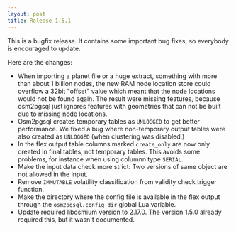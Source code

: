 ```yaml
---
layout: post
title: Release 1.5.1
---
```


This is a bugfix release. It contains some important bug fixes, so everybody is
encouraged to update.

Here are the changes:

* When importing a planet file or a huge extract, something with more than
  about 1 billion nodes, the new RAM node location store could overflow a
  32bit "offset" value which meant that the node locations would not be found
  again. The result were missing features, because osm2pgsql just ignores
  features with geometries that can not be built due to missing node
  locations.
* Osm2pgsql creates temporary tables as `UNLOGGED` to get better performance.
  We fixed a bug where non-temporary output tables were also created as
  `UNLOGGED` (when clustering was disabled.)
* In the flex output table columns marked `create_only` are now only created
  in final tables, not temporary tables. This avoids some problems, for
  instance when using columnn type `SERIAL`.
* Make the input data check more strict: Two versions of same object are not
  allowed in the input.
* Remove `IMMUTABLE` volatility classification from validity check trigger
  function.
* Make the directory where the config file is available in the flex output
  through the `osm2pgsql.config_dir` global Lua variable.
* Update required libosmium version to 2.17.0. The version 1.5.0 already
  required this, but it wasn't documented.

